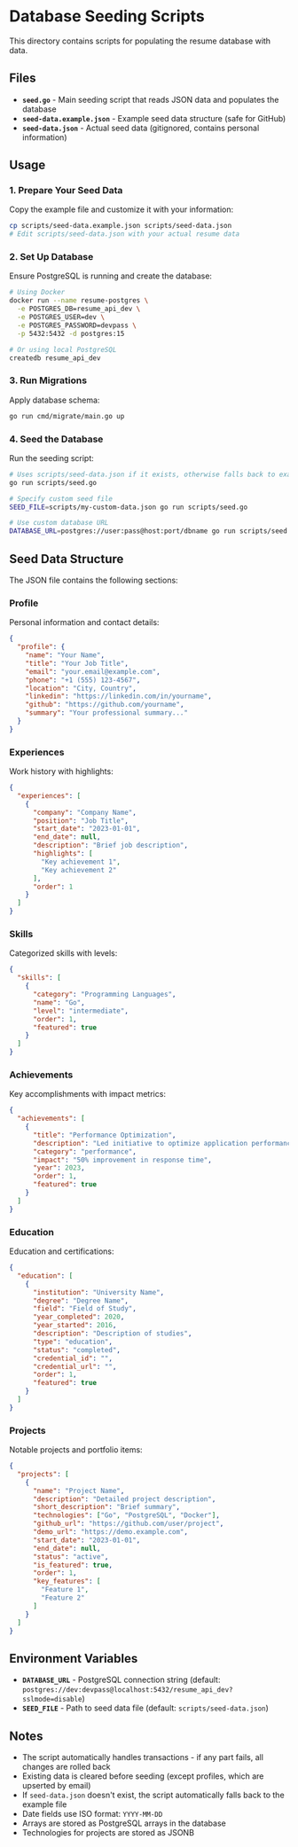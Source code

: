 # Database Seeding Scripts

This directory contains scripts for populating the resume database with data.

## Files

- **`seed.go`** - Main seeding script that reads JSON data and populates the database
- **`seed-data.example.json`** - Example seed data structure (safe for GitHub)
- **`seed-data.json`** - Actual seed data (gitignored, contains personal information)

## Usage

### 1. Prepare Your Seed Data

Copy the example file and customize it with your information:
```bash
cp scripts/seed-data.example.json scripts/seed-data.json
# Edit scripts/seed-data.json with your actual resume data
```

### 2. Set Up Database

Ensure PostgreSQL is running and create the database:
```bash
# Using Docker
docker run --name resume-postgres \
  -e POSTGRES_DB=resume_api_dev \
  -e POSTGRES_USER=dev \
  -e POSTGRES_PASSWORD=devpass \
  -p 5432:5432 -d postgres:15

# Or using local PostgreSQL
createdb resume_api_dev
```

### 3. Run Migrations

Apply database schema:
```bash
go run cmd/migrate/main.go up
```

### 4. Seed the Database

Run the seeding script:
```bash
# Uses scripts/seed-data.json if it exists, otherwise falls back to example
go run scripts/seed.go

# Specify custom seed file
SEED_FILE=scripts/my-custom-data.json go run scripts/seed.go

# Use custom database URL
DATABASE_URL=postgres://user:pass@host:port/dbname go run scripts/seed.go
```

## Seed Data Structure

The JSON file contains the following sections:

### Profile
Personal information and contact details:
```json
{
  "profile": {
    "name": "Your Name",
    "title": "Your Job Title",
    "email": "your.email@example.com",
    "phone": "+1 (555) 123-4567",
    "location": "City, Country",
    "linkedin": "https://linkedin.com/in/yourname",
    "github": "https://github.com/yourname",
    "summary": "Your professional summary..."
  }
}
```

### Experiences
Work history with highlights:
```json
{
  "experiences": [
    {
      "company": "Company Name",
      "position": "Job Title",
      "start_date": "2023-01-01",
      "end_date": null,
      "description": "Brief job description",
      "highlights": [
        "Key achievement 1",
        "Key achievement 2"
      ],
      "order": 1
    }
  ]
}
```

### Skills
Categorized skills with levels:
```json
{
  "skills": [
    {
      "category": "Programming Languages",
      "name": "Go",
      "level": "intermediate",
      "order": 1,
      "featured": true
    }
  ]
}
```

### Achievements
Key accomplishments with impact metrics:
```json
{
  "achievements": [
    {
      "title": "Performance Optimization",
      "description": "Led initiative to optimize application performance",
      "category": "performance",
      "impact": "50% improvement in response time",
      "year": 2023,
      "order": 1,
      "featured": true
    }
  ]
}
```

### Education
Education and certifications:
```json
{
  "education": [
    {
      "institution": "University Name",
      "degree": "Degree Name",
      "field": "Field of Study",
      "year_completed": 2020,
      "year_started": 2016,
      "description": "Description of studies",
      "type": "education",
      "status": "completed",
      "credential_id": "",
      "credential_url": "",
      "order": 1,
      "featured": true
    }
  ]
}
```

### Projects
Notable projects and portfolio items:
```json
{
  "projects": [
    {
      "name": "Project Name",
      "description": "Detailed project description",
      "short_description": "Brief summary",
      "technologies": ["Go", "PostgreSQL", "Docker"],
      "github_url": "https://github.com/user/project",
      "demo_url": "https://demo.example.com",
      "start_date": "2023-01-01",
      "end_date": null,
      "status": "active",
      "is_featured": true,
      "order": 1,
      "key_features": [
        "Feature 1",
        "Feature 2"
      ]
    }
  ]
}
```

## Environment Variables

- **`DATABASE_URL`** - PostgreSQL connection string (default: `postgres://dev:devpass@localhost:5432/resume_api_dev?sslmode=disable`)
- **`SEED_FILE`** - Path to seed data file (default: `scripts/seed-data.json`)

## Notes

- The script automatically handles transactions - if any part fails, all changes are rolled back
- Existing data is cleared before seeding (except profiles, which are upserted by email)
- If `seed-data.json` doesn't exist, the script automatically falls back to the example file
- Date fields use ISO format: `YYYY-MM-DD`
- Arrays are stored as PostgreSQL arrays in the database
- Technologies for projects are stored as JSONB